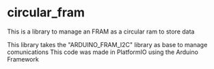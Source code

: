 # circular_fram
 This is a library to manage an FRAM as a circular ram to store data

 This library takes the "ARDUINO_FRAM_I2C" library as base to manage comunications
 This code was made in PlatformIO using the Arduino Framework
